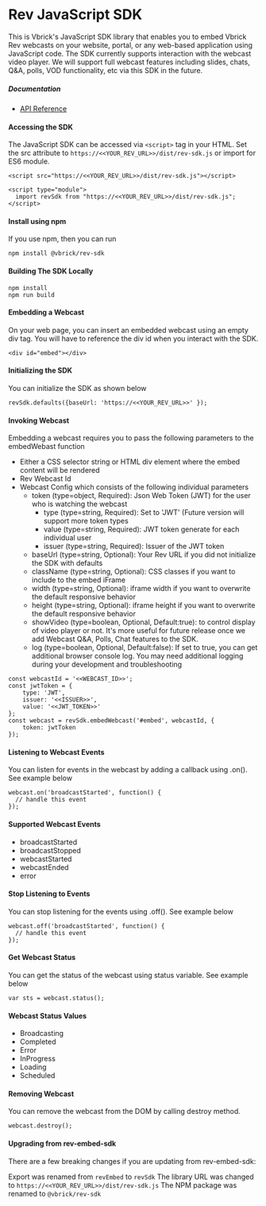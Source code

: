 # Rev JavaScript SDK

This is Vbrick's JavaScript SDK library that enables you to embed Vbrick Rev webcasts on your website, portal, or any web-based application using JavaScript code. The SDK currently supports interaction with the webcast video player. We will support full webcast features including slides, chats, Q&A, polls, VOD functionality, etc via this SDK in the future.

##### Documentation
- [API Reference](/docs/README.md)

#### Accessing the SDK

The JavaScript SDK can be accessed via `<script>` tag in your HTML. Set the src attribute to `https://<<YOUR_REV_URL>>/dist/rev-sdk.js` or import for ES6 module.


~~~
<script src="https://<<YOUR_REV_URL>>/dist/rev-sdk.js"></script>

<script type="module">
  import revSdk from "https://<<YOUR_REV_URL>>/dist/rev-sdk.js";
</script>
~~~

#### Install using npm

If you use npm, then you can run
~~~
npm install @vbrick/rev-sdk
~~~

#### Building The SDK Locally

~~~
npm install
npm run build
~~~

#### Embedding a Webcast
On your web page, you can insert an embedded webcast using an empty div tag. You will have to reference the div id when you interact with the SDK.

`<div id="embed"></div>`

#### Initializing the SDK
You can initialize the SDK as shown below

`revSdk.defaults({baseUrl: 'https://<<YOUR_REV_URL>>' });`

#### Invoking Webcast
Embedding a webcast requires you to pass the following parameters to the embedWebast function

* Either a CSS selector string or HTML div element where the embed content will be rendered
* Rev Webcast Id
* Webcast Config which consists of the following individual parameters
  * token (type=object, Required): Json Web Token (JWT) for the user who is watching the webcast
    * type (type=string, Required): Set to 'JWT' (Future version will support more token types
    * value (type=string, Required): JWT token generate for each individual user
    * issuer (type=string, Required): Issuer of the JWT token
  * baseUrl (type=string, Optional): Your Rev URL if you did not initialize the SDK with defaults
  * className (type=string, Optional): CSS classes if you want to include to the embed iFrame
  * width (type=string, Optional): iframe width if you want to overwrite the default responsive behavior
  * height (type=string, Optional): iframe height if you want to overwrite the default responsive behavior
  * showVideo (type=boolean, Optional, Default:true): to control display of video player or not. It's more useful for future release once we add Webcast Q&A, Polls, Chat features to the SDK.
  * log (type=boolean, Optional, Default:false): If set to true, you can get additional browser console log. You may need additional logging during your development and troubleshooting

~~~
const webcastId = '<<WEBCAST_ID>>';
const jwtToken = {
    type: 'JWT',
    issuer: '<<ISSUER>>',
    value: '<<JWT_TOKEN>>'
};
const webcast = revSdk.embedWebcast('#embed', webcastId, {
    token: jwtToken
});
~~~

#### Listening to Webcast Events
You can listen for events in the webcast by adding a callback using .on(). See example below

~~~
webcast.on('broadcastStarted', function() {
  // handle this event
});
~~~

#### Supported Webcast Events

* broadcastStarted
* broadcastStopped
* webcastStarted
* webcastEnded
* error

#### Stop Listening to Events

You can stop listening for the events using .off(). See example below

~~~
webcast.off('broadcastStarted', function() {
  // handle this event
});
~~~

#### Get Webcast Status
You can get the status of the webcast using status variable. See example below

`var sts = webcast.status();`

#### Webcast Status Values
* Broadcasting
* Completed
* Error
* InProgress
* Loading
* Scheduled

#### Removing Webcast
You can remove the webcast from the DOM by calling destroy method.

`webcast.destroy();`


#### Upgrading from rev-embed-sdk
There are a few breaking changes if you are updating from rev-embed-sdk:

Export was renamed from `revEmbed` to `revSdk`
The library URL was changed to `https://<<YOUR_REV_URL>>/dist/rev-sdk.js`
The NPM package was renamed to `@vbrick/rev-sdk`
